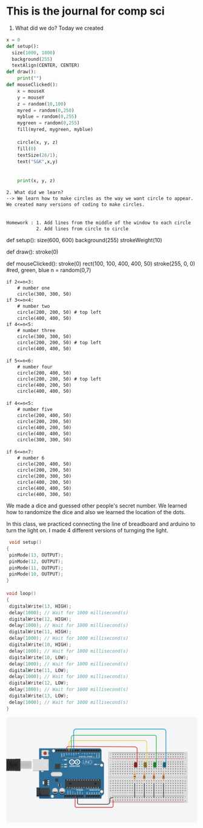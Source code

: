 # This is the journal for comp sci

1. What did we do? 
Today we created
```.py 
x = 0 
def setup():
  size(1000, 1000)
  background(255)
  textAlign(CENTER, CENTER)
def draw():
    print("")
def mouseClicked(): 
    x = mouseX
    y = mouseY
    z = random(10,100)
    myred = random(0,250)
    myblue = random(0,255)
    mygreen = random(0,255)
    fill(myred, mygreen, myblue)
    
    circle(x, y, z)
    fill(0)
    textSize(26/1); 
    text("S&K",x,y)
    
    
    print(x, y, z)
 ```
    
    
    2. What did we learn? 
    --> We learn how to make circles as the way we want circle to appear. We created many versions of coding to make circles. 
    
    
    Homework : 1. Add lines from the middle of the window to each circle 
               2. Add lines from circle to circle
               
               
               
 def setup():
  size(600, 600)
  background(255)
  strokeWeight(10)
  
def draw():
    stroke(0)
    
def mouseClicked():
    stroke(0)
    rect(100, 100, 400, 400, 50)
    stroke(255, 0, 0) #red, green, blue
    n = random(0,7)
    
    if 2<=n<3: 
        # number one
        circle(300, 300, 50)
    if 3<=n<4: 
        # number two
        circle(200, 200, 50) # top left
        circle(400, 400, 50)
    if 4<=n<5:
        # number three
        circle(300, 300, 50)
        circle(200, 200, 50) # top left
        circle(400, 400, 50)
        
    if 5<=n<6:
        # number four
        circle(200, 400, 50)
        circle(200, 200, 50) # top left
        circle(400, 200, 50)
        circle(400, 400, 50)
    
    if 4<=n<5:
        # number five
        circle(200, 400, 50)
        circle(200, 200, 50)
        circle(400, 200, 50)
        circle(400, 400, 50)
        circle(300, 300, 50)
    
    if 6<=n<7:
        # number 6
        circle(200, 400, 50)
        circle(200, 200, 50)
        circle(200, 300, 50)
        circle(400, 200, 50)
        circle(400, 400, 50)
        circle(400, 300, 50)
        
        
  We made a dice and guessed other people's secret number. We learned how to randomize the dice and also we learned the location of the dots. 
  
  
  
  
  In this class, we practiced connecting the line of breadboard and arduino to turn the light on. 
  I made 4 different versions of turnging the light. 
 ```.c
  void setup()
{
  pinMode(13, OUTPUT);
  pinMode(12, OUTPUT);
  pinMode(11, OUTPUT);
  pinMode(10, OUTPUT);
}

void loop()
{
  digitalWrite(13, HIGH);
  delay(1000); // Wait for 1000 millisecond(s)
  digitalWrite(12, HIGH);
  delay(1000); // Wait for 1000 millisecond(s)
  digitalWrite(11, HIGH);
  delay(1000); // Wait for 1000 millisecond(s)
  digitalWrite(10, HIGH);
  delay(1000); // Wait for 1000 millisecond(s)
  digitalWrite(10, LOW);
  delay(1000); // Wait for 1000 millisecond(s)
  digitalWrite(11, LOW);
  delay(1000); // Wait for 1000 millisecond(s)
  digitalWrite(12, LOW);
  delay(1000); // Wait for 1000 millisecond(s)
  digitalWrite(13, LOW);
  delay(1000); // Wait for 1000 millisecond(s)
}
 ```
 ![circuit1](circuit1.png)
